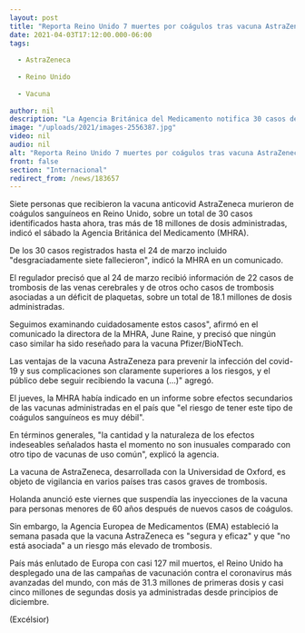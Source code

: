```yaml
---
layout: post
title: "Reporta Reino Unido 7 muertes por coágulos tras vacuna AstraZeneca"
date: 2021-04-03T17:12:00.000-06:00
tags:
  
  - AstraZeneca
  
  - Reino Unido
  
  - Vacuna
  
author: nil
description: "La Agencia Británica del Medicamento notifica 30 casos de coágulos sanguíneos, 7 de ellos fatales, tras aplicar más de 18 millones de dosis de la vacuna AstraZeneca"
image: "/uploads/2021/images-2556387.jpg"
video: nil
audio: nil
alt: "Reporta Reino Unido 7 muertes por coágulos tras vacuna AstraZeneca"
front: false
section: "Internacional"
redirect_from: /news/183657
---
```


Siete personas que recibieron la vacuna anticovid AstraZeneca murieron de coágulos sanguíneos en Reino Unido, sobre un total de 30 casos identificados hasta ahora, tras más de 18 millones de dosis administradas, indicó el sábado la Agencia Británica del Medicamento (MHRA).

De los 30 casos registrados hasta el 24 de marzo incluido "desgraciadamente siete fallecieron", indicó la MHRA en un comunicado.

El regulador precisó que al 24 de marzo recibió información de 22 casos de trombosis de las venas cerebrales y de otros ocho casos de trombosis asociadas a un déficit de plaquetas, sobre un total de 18.1 millones de dosis administradas.

Seguimos examinando cuidadosamente estos casos", afirmó en el comunicado la directora de la MHRA, June Raine, y precisó que ningún caso similar ha sido reseñado para la vacuna Pfizer/BioNTech.

 
Las ventajas de la vacuna AstraZeneza para prevenir la infección del covid-19 y sus complicaciones son claramente superiores a los riesgos, y el público debe seguir recibiendo la vacuna (...)" agregó.

El jueves, la MHRA había indicado en un informe sobre efectos secundarios de las vacunas administradas en el país que "el riesgo de tener este tipo de coágulos sanguíneos es muy débil".

En términos generales, "la cantidad y la naturaleza de los efectos indeseables señalados hasta el momento no son inusuales comparado con otro tipo de vacunas de uso común", explicó la agencia.

La vacuna de AstraZeneca, desarrollada con la Universidad de Oxford, es objeto de vigilancia en varios países tras casos graves de trombosis.

Holanda anunció este viernes que suspendía las inyecciones de la vacuna para personas menores de 60 años después de nuevos casos de coágulos.

Sin embargo, la Agencia Europea de Medicamentos (EMA) estableció la semana pasada que la vacuna AstraZeneca es "segura y eficaz" y que "no está asociada" a un riesgo más elevado de trombosis.

País más enlutado de Europa con casi 127 mil muertos, el Reino Unido ha desplegado una de las campañas de vacunación contra el coronavirus más avanzadas del mundo, con más de 31.3 millones de primeras dosis y casi cinco millones de segundas dosis ya administradas desde principios de diciembre.

(Excélsior)
